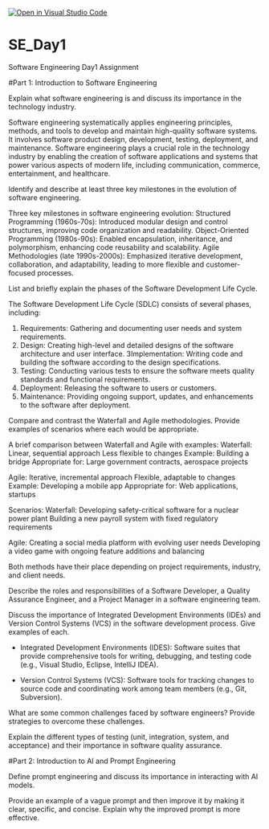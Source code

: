 [![Open in Visual Studio Code](https://classroom.github.com/assets/open-in-vscode-2e0aaae1b6195c2367325f4f02e2d04e9abb55f0b24a779b69b11b9e10269abc.svg)](https://classroom.github.com/online_ide?assignment_repo_id=15560165&assignment_repo_type=AssignmentRepo)
# SE_Day1
Software Engineering Day1 Assignment

#Part 1: Introduction to Software Engineering



Explain what software engineering is and discuss its importance in the technology industry.

Software engineering systematically applies engineering principles, methods, and tools to develop and maintain high-quality software systems. It involves software product design, development, testing, deployment, and maintenance.
Software engineering plays a crucial role in the technology industry by enabling the creation of software applications and systems that power various aspects of modern life, including communication, commerce, entertainment, and healthcare.


Identify and describe at least three key milestones in the evolution of software engineering.

Three key milestones in software engineering evolution:
Structured Programming (1960s-70s): Introduced modular design and control structures, improving code organization and readability.
Object-Oriented Programming (1980s-90s): Enabled encapsulation, inheritance, and polymorphism, enhancing code reusability and scalability.
Agile Methodologies (late 1990s-2000s): Emphasized iterative development, collaboration, and adaptability, leading to more flexible and customer-focused processes.

List and briefly explain the phases of the Software Development Life Cycle.

The Software Development Life Cycle (SDLC) consists of several phases, including:
1. Requirements: Gathering and documenting user needs and system requirements.
2. Design: Creating high-level and detailed designs of the software architecture and user interface.
3Implementation: Writing code and building the software according to the design specifications.
4. Testing: Conducting various tests to ensure the software meets quality standards and functional requirements.
5. Deployment: Releasing the software to users or customers.
6. Maintenance: Providing ongoing support, updates, and enhancements to the software after deployment.


Compare and contrast the Waterfall and Agile methodologies. Provide examples of scenarios where each would be appropriate.

A brief comparison between Waterfall and Agile with examples:
Waterfall:
Linear, sequential approach
Less flexible to changes
Example: Building a bridge
Appropriate for: Large government contracts, aerospace projects

Agile:
Iterative, incremental approach
Flexible, adaptable to changes
Example: Developing a mobile app
Appropriate for: Web applications, startups

Scenarios:
Waterfall:
Developing safety-critical software for a nuclear power plant
Building a new payroll system with fixed regulatory requirements

Agile:
Creating a social media platform with evolving user needs
Developing a video game with ongoing feature additions and balancing

Both methods have their place depending on project requirements, industry, and client needs.

Describe the roles and responsibilities of a Software Developer, a Quality Assurance Engineer, and a Project Manager in a software engineering team.


Discuss the importance of Integrated Development Environments (IDEs) and Version Control Systems (VCS) in the software development process. Give examples of each.

- Integrated Development Environments (IDES): Software suites that provide comprehensive tools for writing, debugging, and testing code (e.g., Visual Studio, Eclipse, IntelliJ IDEA).

- Version Control Systems (VCS): Software tools for tracking changes to source code and coordinating work among team members (e.g., Git, Subversion).

What are some common challenges faced by software engineers? Provide strategies to overcome these challenges.


Explain the different types of testing (unit, integration, system, and acceptance) and their importance in software quality assurance.


#Part 2: Introduction to AI and Prompt Engineering


Define prompt engineering and discuss its importance in interacting with AI models.


Provide an example of a vague prompt and then improve it by making it clear, specific, and concise. Explain why the improved prompt is more effective.
